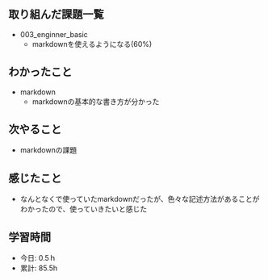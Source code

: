 ## 取り組んだ課題一覧
- 003_enginner_basic
  - markdownを使えるようになる(60%)
 
   
## わかったこと
- markdown
  - markdownの基本的な書き方が分かった 
 
## 次やること
- markdownの課題

## 感じたこと
- なんとなくで使っていたmarkdownだったが、色々な記述方法があることがわかったので、使っていきたいと感じた

## 学習時間
- 今日: 0.5ｈ
- 累計: 85.5h
